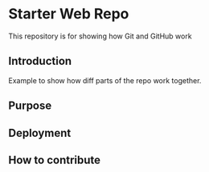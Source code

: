 # Starter Web Repo

This repository is for showing how Git and GitHub work

## Introduction

Example to show how diff parts of the repo work together.

## Purpose

## Deployment

## How to contribute

